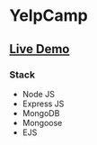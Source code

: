 # YelpCamp



## [Live Demo](https://peaceful-caverns-26865.herokuapp.com/campgrounds)

### Stack
- Node JS 
- Express JS
- MongoDB
- Mongoose
- EJS


